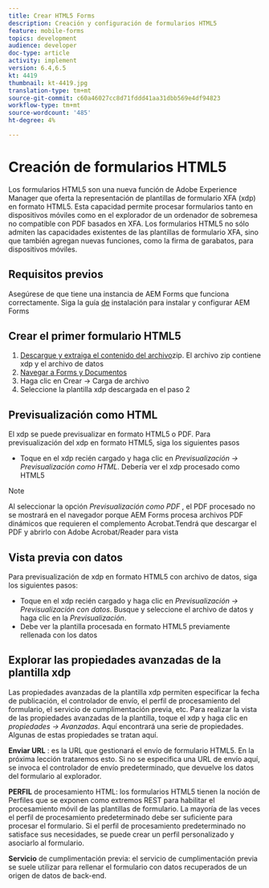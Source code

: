 ```yaml
---
title: Crear HTML5 Forms
description: Creación y configuración de formularios HTML5
feature: mobile-forms
topics: development
audience: developer
doc-type: article
activity: implement
version: 6.4,6.5
kt: 4419
thumbnail: kt-4419.jpg
translation-type: tm+mt
source-git-commit: c60a46027cc8d71fddd41aa31dbb569e4df94823
workflow-type: tm+mt
source-wordcount: '485'
ht-degree: 4%

---
```



# Creación de formularios HTML5

Los formularios HTML5 son una nueva función de Adobe Experience Manager que oferta la representación de plantillas de formulario XFA (xdp) en formato HTML5. Esta capacidad permite procesar formularios tanto en dispositivos móviles como en el explorador de un ordenador de sobremesa no compatible con PDF basados en XFA. Los formularios HTML5 no sólo admiten las capacidades existentes de las plantillas de formulario XFA, sino que también agregan nuevas funciones, como la firma de garabatos, para dispositivos móviles.

## Requisitos previos

Asegúrese de que tiene una instancia de AEM Forms que funciona correctamente. Siga la guía [de](https://docs.adobe.com/content/help/en/experience-manager-65/forms/install-aem-forms/osgi-installation/installing-configuring-aem-forms-osgi.html) instalación para instalar y configurar AEM Forms

## Crear el primer formulario HTML5

1. [Descargue y extraiga el contenido del archivo](assets/assets.zip)zip. El archivo zip contiene xdp y el archivo de datos
2. [Navegar a Forms y Documentos](http://localhost:4502/aem/forms.html/content/dam/formsanddocuments)
3. Haga clic en Crear -> Carga de archivo
4. Seleccione la plantilla xdp descargada en el paso 2

## Previsualización como HTML

El xdp se puede previsualizar en formato HTML5 o PDF. Para previsualización del xdp en formato HTML5, siga los siguientes pasos

* Toque en el xdp recién cargado y haga clic en _Previsualización -> Previsualización como HTML_. Debería ver el xdp procesado como HTML5

>[!NOTE]
>Al seleccionar la opción _Previsualización como PDF_ , el PDF procesado no se mostrará en el navegador porque AEM Forms procesa archivos PDF dinámicos que requieren el complemento Acrobat.Tendrá que descargar el PDF y abrirlo con Adobe Acrobat/Reader para vista


## Vista previa con datos

Para previsualización de xdp en formato HTML5 con archivo de datos, siga los siguientes pasos:

* Toque en el xdp recién cargado y haga clic en _Previsualización -> Previsualización con datos_. Busque y seleccione el archivo de datos y haga clic en la _Previsualización_.
* Debe ver la plantilla procesada en formato HTML5 previamente rellenada con los datos

## Explorar las propiedades avanzadas de la plantilla xdp

Las propiedades avanzadas de la plantilla xdp permiten especificar la fecha de publicación, el controlador de envío, el perfil de procesamiento del formulario, el servicio de cumplimentación previa, etc. Para realizar la vista de las propiedades avanzadas de la plantilla, toque el xdp y haga clic en _propiedades -> Avanzadas_. Aquí encontrará una serie de propiedades. Algunas de estas propiedades se tratan aquí.

**Enviar URL** : es la URL que gestionará el envío de formulario HTML5. En la próxima lección trataremos esto. Si no se especifica una URL de envío aquí, se invoca el controlador de envío predeterminado, que devuelve los datos del formulario al explorador.

**PERFIL** de procesamiento HTML: los formularios HTML5 tienen la noción de Perfiles que se exponen como extremos REST para habilitar el procesamiento móvil de las plantillas de formulario. La mayoría de las veces el perfil de procesamiento predeterminado debe ser suficiente para procesar el formulario. Si el perfil de procesamiento predeterminado no satisface sus necesidades, se puede crear un perfil [](https://docs.adobe.com/content/help/en/experience-manager-64/forms/html5-forms/custom-profile.html) personalizado y asociarlo al formulario.

**Servicio** de cumplimentación previa: el servicio de cumplimentación previa se suele utilizar para rellenar el formulario con datos recuperados de un origen de datos de back-end.

